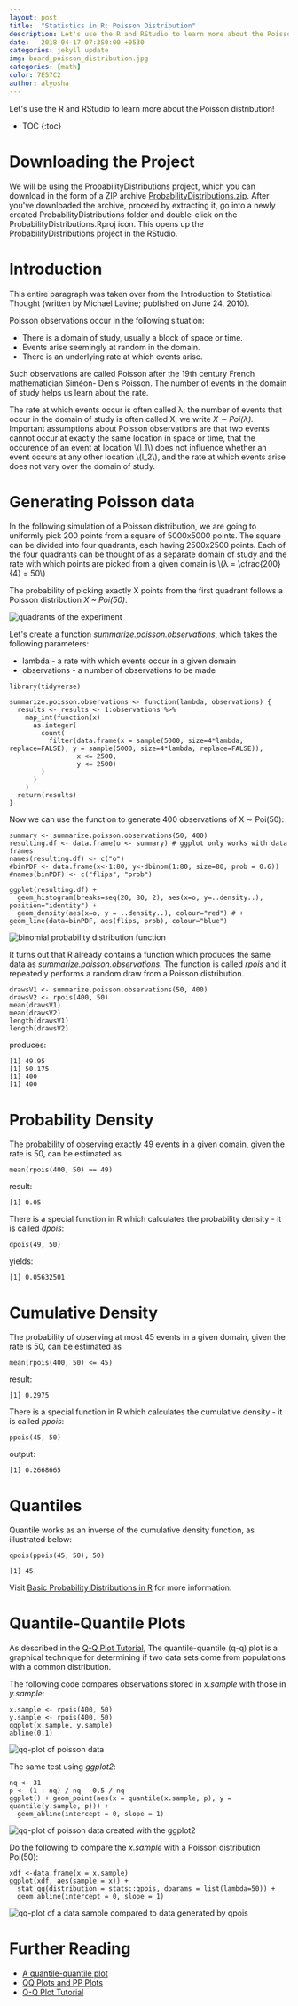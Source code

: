 ```yaml
---
layout: post
title:  "Statistics in R: Poisson Distribution"
description: Let's use the R and RStudio to learn more about the Poisson distribution!
date:   2018-04-17 07:3S0:00 +0530
categories: jekyll update
img: board_poisson_distribution.jpg
categories: [math]
color: 7E57C2
author: alyosha
---
```


Let's use the R and RStudio to learn more about the Poisson distribution!

* TOC
{:toc}

# Downloading the Project

We will be using the ProbabilityDistributions project, which you can download in the form of a ZIP archive [ProbabilityDistributions.zip](https://github.com/alescervenka/pastinak-examples/raw/master/zip/ProbabilityDistributions.zip). After you've downloaded the archive, proceed by extracting it, go into a newly created ProbabilityDistributions folder and double-click on the ProbabilityDistributions.Rproj icon. This opens up the ProbabilityDistributions project in the RStudio.

# Introduction

This entire paragraph was taken over from the Introduction to Statistical Thought (written by Michael Lavine; published on June 24, 2010).

Poisson observations occur in the following situation:

* There is a domain of study, usually a block of space or time.
* Events arise seemingly at random in the domain.
* There is an underlying rate at which events arise.

Such observations are called Poisson after the 19th century French mathematician Siméon-
Denis Poisson. The number of events in the domain of study helps us learn about the rate.

The rate at which events occur is often called λ; the number of events that occur in the
domain of study is often called X; we write _X ∼ Poi(λ)._ Important assumptions about
Poisson observations are that two events cannot occur at exactly the same location in space
or time, that the occurence of an event at location \\(l_1\\) does not influence whether an event
occurs at any other location \\(l_2\\), and the rate at which events arise does not vary over the
domain of study.


# Generating Poisson data

In the following simulation of a Poisson distribution, we are going to uniformly pick 200 points from a square of 5000x5000 points. The square can be divided into four quadrants, each having 2500x2500 points. Each of the four quadrants can be thought of as a separate domain of study and the rate with which points are picked from a given domain is \\(λ = \cfrac{200}{4} = 50\\) 

The probability of picking exactly X points from the first quadrant follows a Poisson distribution _X ~ Poi(50)_.

![quadrants of the experiment]({{site.baseurl}}/images-hq/pois_quadrants.png)

Let's create a function _summarize.poisson.observations_, which takes the following parameters:

* lambda - a rate with which events occur in a given domain
* observations - a number of observations to be made

```script
library(tidyverse)

summarize.poisson.observations <- function(lambda, observations) {
  results <- results <- 1:observations %>%
    map_int(function(x)
      as.integer(
        count(
          filter(data.frame(x = sample(5000, size=4*lambda, replace=FALSE), y = sample(5000, size=4*lambda, replace=FALSE)),
                 x <= 2500,
                 y <= 2500)
        )
      )
    )
  return(results)
}
```

Now we can use the function to generate 400 observations of X ∼ Poi(50):

```script
summary <- summarize.poisson.observations(50, 400)
resulting.df <- data.frame(o <- summary) # ggplot only works with data frames
names(resulting.df) <- c("o")
#binPDF <- data.frame(x<-1:80, y<-dbinom(1:80, size=80, prob = 0.6))
#names(binPDF) <- c("flips", "prob")

ggplot(resulting.df) + 
  geom_histogram(breaks=seq(20, 80, 2), aes(x=o, y=..density..), position="identity") + 
  geom_density(aes(x=o, y = ..density..), colour="red") # + geom_line(data=binPDF, aes(flips, prob), colour="blue")

```

![binomial probability distribution function]({{site.baseurl}}/images-hq/pois_distrib_01.png)

It turns out that R already contains a function which produces the same data as _summarize.poisson.observations_. The function is called _rpois_ and it repeatedly performs a random draw from a Poisson distribution.

```script
drawsV1 <- summarize.poisson.observations(50, 400)
drawsV2 <- rpois(400, 50)
mean(drawsV1)
mean(drawsV2)
length(drawsV1)
length(drawsV2)
```

produces:

```script
[1] 49.95
[1] 50.175
[1] 400
[1] 400
```

# Probability Density

The probability of observing exactly 49 events in a given domain, given the rate is 50, can be estimated as

```script
mean(rpois(400, 50) == 49)
```

result:

```script
[1] 0.05
```

There is a special function in R which calculates the probability density - it is called _dpois_:

```script
dpois(49, 50)
```

yields:

```script
[1] 0.05632501
```

# Cumulative Density

The probability of observing at most 45 events in a given domain, given the rate is 50, can be estimated as

```script
mean(rpois(400, 50) <= 45)
```

result:

```script
[1] 0.2975
```

There is a special function in R which calculates the cumulative density - it is called _ppois_:

```script
ppois(45, 50)
```

output:

```script
[1] 0.2668665
```

# Quantiles

Quantile works as an inverse of the cumulative density function, as illustrated below:

```script
qpois(ppois(45, 50), 50)
```

```script
[1] 45
```

Visit [Basic Probability Distributions in R](https://rpubs.com/ggraham412/100906) for more information.

# Quantile-Quantile Plots

As described in the [Q-Q Plot Tutorial](https://intellinexus.wordpress.com/2010/11/29/creating-a-q-q-plot/), The quantile-quantile (q-q) plot is a graphical technique for determining if two data sets come from populations with a common distribution.

The following code compares observations stored in _x.sample_ with those in _y.sample_:

```script
x.sample <- rpois(400, 50)
y.sample <- rpois(400, 50)
qqplot(x.sample, y.sample)
abline(0,1)
```

![qq-plot of poisson data]({{site.baseurl}}/images-hq/pois_qq_01.png)

The same test using _ggplot2_:

```script
nq <- 31
p <- (1 : nq) / nq - 0.5 / nq
ggplot() + geom_point(aes(x = quantile(x.sample, p), y = quantile(y.sample, p))) +
  geom_abline(intercept = 0, slope = 1)
```

![qq-plot of poisson data created with the ggplot2]({{site.baseurl}}/images-hq/pois_qq_02.png)

Do the following to compare the _x.sample_ with a Poisson distribution Poi(50):

```script
xdf <-data.frame(x = x.sample)
ggplot(xdf, aes(sample = x)) + 
  stat_qq(distribution = stats::qpois, dparams = list(lambda=50)) + 
  geom_abline(intercept = 0, slope = 1)
```

![qq-plot of a data sample compared to data generated by qpois]({{site.baseurl}}/images-hq/pois_qq_03.png)

# Further Reading

* [A quantile-quantile plot](http://ggplot2.tidyverse.org/reference/geom_qq.html)
* [QQ Plots and PP Plots](http://homepage.divms.uiowa.edu/~luke/classes/STAT4580/qqpp.html)
* [Q-Q Plot Tutorial](https://intellinexus.wordpress.com/2010/11/29/creating-a-q-q-plot/)